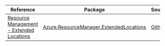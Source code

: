 | Reference | Package | Source |
|---|---|---|
|[Resource Management - Extended Locations](resourcemanager.extendedlocations-readme.md)|[Azure.ResourceManager.ExtendedLocations](https://www.nuget.org/packages/Azure.ResourceManager.ExtendedLocations)|[Github](https://github.com/Azure/azure-sdk-for-net/blob/main/sdk/extendedlocation/Azure.ResourceManager.ExtendedLocations)|
